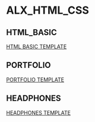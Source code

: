 # ALX_HTML_CSS
## HTML_BASIC 
[HTML BASIC TEMPLATE](https://www.example.com/my%20great%20page)
## PORTFOLIO
[PORTFOLIO TEMPLATE](https://www.example.com/my%20great%20page)
## HEADPHONES
[HEADPHONES TEMPLATE](https://www.example.com/my%20great%20page)

